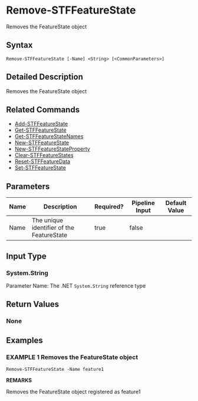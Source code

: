 ﻿# Remove-STFFeatureState

Removes the FeatureState object

## Syntax

```
Remove-STFFeatureState [-Name] <String> [<CommonParameters>]
```

## Detailed Description

Removes the FeatureState object

## Related Commands

* [Add-STFFeatureState](Add-STFFeatureState.md)
* [Get-STFFeatureState](Get-STFFeatureState.md)
* [Get-STFFeatureStateNames](Get-STFFeatureStateNames.md)
* [New-STFFeatureState](New-STFFeatureState.md)
* [New-STFFeatureStateProperty](New-STFFeatureStateProperty.md)
* [Clear-STFFeatureStates](Clear-STFFeatureStates.md)
* [Reset-STFFeatureData](Reset-STFFeatureData.md)
* [Set-STFFeatureState](Set-STFFeatureState.md)

## Parameters

| Name   | Description | Required? | Pipeline Input | Default Value |
| --- | --- | --- | --- | --- |
|Name|The unique identifier of the FeatureState|true|false| |

## Input Type

### System.String

Parameter Name: The .NET `System.String` reference type

## Return Values

### None

## Examples

### EXAMPLE 1 Removes the FeatureState object

```
Remove-STFFeatureState -Name feature1
```

**REMARKS**

Removes the FeatureState object registered as feature1
